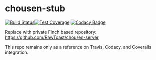# chousen-stub

[![Build Status](https://travis-ci.org/RawToast/chousen-play.svg?branch=master)](https://travis-ci.org/RawToast/chousen-play)[![Test Coverage](https://coveralls.io/repos/github/RawToast/chousen-play/badge.svg?branch=master)](https://coveralls.io/github/RawToast/chousen-play)
[![Codacy Badge](https://api.codacy.com/project/badge/Grade/82818fcee85240369686e4131d4382d6)](https://www.codacy.com/app/RawToast/chousen-play?utm_source=github.com&amp;utm_medium=referral&amp;utm_content=RawToast/chousen-play&amp;utm_campaign=Badge_Grade)

Replace with private Finch based repository: https://github.com/RawToast/chousen-server

This repo remains only as a reference on Travis, Codacy, and Coveralls integration.
